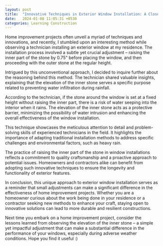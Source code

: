 ```yaml
---
layout: post
title:  "Innovative Techniques in Exterior Window Installation: A Closer Look"
date:   2024-01-08 11:05:31 +0530
categories: Learning Construction
---
```


Home improvement projects often unveil a myriad of techniques and innovations, and recently, I stumbled upon an interesting method while observing a technician installing an exterior window at my residence. The installation process involved a subtle yet crucial adjustment – raising the inner part of the stone by 0.75" before placing the window, and then proceeding with the outer stone at the regular height.

Intrigued by this unconventional approach, I decided to inquire further about the reasoning behind this method. The technician shared valuable insights, explaining that the elevation of the inner stone serves a specific purpose related to preventing water infiltration during rainfall.

According to the technician, if the stone around the window is set at a fixed height without raising the inner part, there is a risk of water seeping into the interior when it rains. The elevation of the inner stone acts as a protective barrier, minimizing the possibility of water intrusion and enhancing the overall effectiveness of the window installation.

This technique showcases the meticulous attention to detail and problem-solving skills of experienced technicians in the field. It highlights the importance of adapting traditional installation methods to address specific challenges and environmental factors, such as heavy rain.

The practice of raising the inner part of the stone in window installations reflects a commitment to quality craftsmanship and a proactive approach to potential issues. Homeowners and contractors alike can benefit from adopting such innovative techniques to ensure the longevity and functionality of exterior features.

In conclusion, this unique approach to exterior window installation serves as a reminder that small adjustments can make a significant difference in the effectiveness of home improvement projects. Whether you are a homeowner curious about the work being done in your residence or a contractor seeking new methods to enhance your craft, staying open to innovative solutions can lead to more durable and resilient constructions.

Next time you embark on a home improvement project, consider the lessons learned from observing the elevation of the inner stone – a simple yet impactful adjustment that can make a substantial difference in the performance of your windows, especially during adverse weather conditions. Hope you find it useful :)
